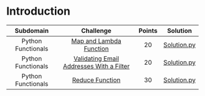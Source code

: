 # Introduction

|        Subdomain        |                                                              Challenge                                                              | Points |                                                                                  Solution                                                                                 |
|:-----------------------:|:-----------------------------------------------------------------------------------------------------------------------------------:|:------:|:-------------------------------------------------------------------------------------------------------------------------------------------------------------------------:|
|         Python Functionals         | [Map and Lambda Function](https://www.hackerrank.com/challenges/map-and-lambda-expression/problem)                                |   20   | [Solution.py](https://github.com/sidou06/hackerrank-solutions/blob/main/python/Python%20Functionals/Map%20and%20Lambda%20Function/Solution.py)          |
|         Python Functionals         | [Validating Email Addresses With a Filter](https://www.hackerrank.com/challenges/validate-list-of-email-address-with-filter/problem)               |   20   | [Solution.py](https://github.com/sidou06/hackerrank-solutions/blob/main/python/Python%20Functionals/Validating%20Email%20Addresses%20With%20a%20Filter/Solution.py)                                                                                                             |
|         Python Functionals         | [Reduce Function](https://www.hackerrank.com/challenges/reduce-function/problem)                                                          |   30   | [Solution.py](https://github.com/sidou06/hackerrank-solutions/blob/main/python/Python%20Functionals/Reduce%20Function/Solution.py)                       |